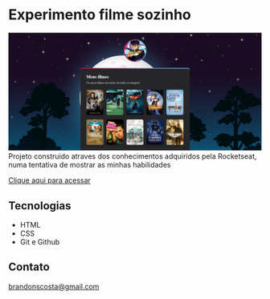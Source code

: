 # Experimento filme sozinho

![preview](./.github/preview.png)
Projeto construido atraves dos conhecimentos adquiridos pela Rocketseat, numa tentativa de mostrar as minhas habilidades

[Clique aqui para acessar](https://brandon-santos.github.io/nlw-sites-filmes/)

## Tecnologias

- HTML
- CSS
- Git e Github

## Contato

brandonscosta@gmail.com